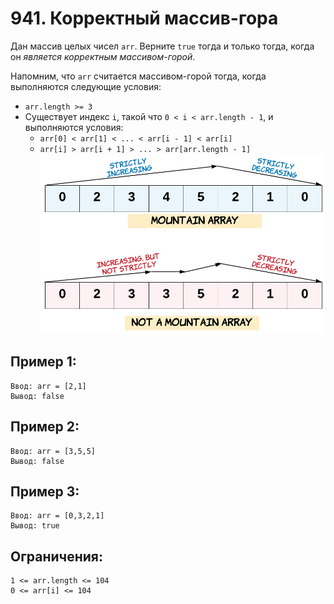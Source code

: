# 941. Корректный массив-гора

Дан массив целых чисел ```arr```.
Верните ```true``` тогда и только тогда,
когда он *является корректным массивом-горой*.

Напомним, что ```arr``` считается массивом-горой тогда,
когда выполняются следующие условия:

* ```arr.length >= 3```
* Существует индекс ```i```, такой что ```0 < i < arr.length - 1```,
и выполняются условия:
  * ```arr[0] < arr[1] < ... < arr[i - 1] < arr[i]```
  * ```arr[i] > arr[i + 1] > ... > arr[arr.length - 1]```
![img.png](img.png)

## Пример 1:
```
Ввод: arr = [2,1]
Вывод: false
```
## Пример 2:
```
Ввод: arr = [3,5,5]
Вывод: false
```
## Пример 3:
```
Ввод: arr = [0,3,2,1]
Вывод: true
```
## Ограничения:
```
1 <= arr.length <= 104
0 <= arr[i] <= 104
```



